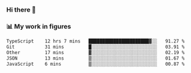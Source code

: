 ### Hi there 👋

### 📊 My work in figures

<!--START_SECTION:waka-->

```txt
TypeScript    12 hrs 7 mins   ██████████████████████▓░░   91.27 %
Git           31 mins         █░░░░░░░░░░░░░░░░░░░░░░░░   03.91 %
Other         17 mins         ▓░░░░░░░░░░░░░░░░░░░░░░░░   02.19 %
JSON          13 mins         ▒░░░░░░░░░░░░░░░░░░░░░░░░   01.67 %
JavaScript    6 mins          ▒░░░░░░░░░░░░░░░░░░░░░░░░   00.87 %
```

<!--END_SECTION:waka-->
